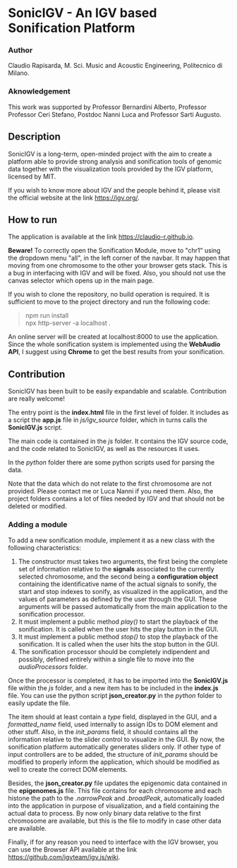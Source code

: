 # SonicIGV - An IGV based Sonification Platform
### Author
Claudio Rapisarda, M. Sci. Music and Acoustic Engineering, Politecnico di Milano.
### Aknowledgement
This work was supported by Professor Bernardini Alberto, Professor Professor Ceri Stefano, Postdoc Nanni Luca and Professor Sarti Augusto.

## Description
SonicIGV is a long-term, open-minded project with the aim to create a platform able to provide strong analysis and sonification tools of genomic data together with the visualization tools provided by the IGV platform, licensed by MIT.

If you wish to know more about IGV and the people behind it, please visit the official website at the link https://igv.org/.

## How to run
The application is available at the link https://claudio-r.github.io.

__Beware!__ To correctly open the Sonification Module, move to "chr1" using the dropdown menu "all", in the left corner of the navbar. It may happen that moving from one chromosome to the other your browser gets stack. This is a bug in interfacing with IGV and will be fixed. Also, you should not use the canvas selector which opens up in the main page.

If you wish to clone the repository, no build operation is required. 
It is sufficient to move to the project directory and run the following code:
> npm run install  
> npx http-server -a localhost .

An online server will be created at localhost:8000 to use the application. Since the whole sonification system is implemented using the __WebAudio API__, I suggest using __Chrome__ to get the best results from your sonification.

## Contribution
SonicIGV has been built to be easily expandable and scalable. Contribution are really welcome!

The entry point is the __index.html__ file in the first level of folder. It includes as a script the __app.js__ file in _js/igv_source_ folder, which in turns calls the __SonicIGV.js__ script. 

The main code is contained in the _js_ folder. It contains the IGV source code, and the code related to SonicIGV, as well as the resources it uses.

In the _python_ folder there are some python scripts used for parsing the data.

Note that the data which do not relate to the first chromosome are not provided. Please contact me or Luca Nanni if you need them.
Also, the project folders contains a lot of files needed by IGV and that should not be deleted or modified.

### Adding a module

To add a new sonification module, implement it as a new class with the following characteristics:

1. The constructor must takes two arguments, the first being the complete set of information relative to the __signals__ associated to the currently selected chromosome, and the second being a __configuration object__ containing the identificative name of the actual signals to sonify, the start and stop indexes to sonify, as visualized in the application, and the values of parameters as defined by the user through the GUI.
These arguments will be passed automatically from the main application to the sonification processor.
2. It must implement a public method _play()_ to start the playback of the sonification. It is called when the user hits the play button in the GUI. 
3. It must implement a public method _stop()_ to stop the playback of the sonification. It is called when the user hits the stop button in the GUI.
4. The sonification processor should be completely indipendent and possibly, defined entirely within a single file to move into the _audioProcessors_ folder.

Once the processor is completed, it has to be imported into the __SonicIGV.js__ file within the _js_ folder, and a new item has to be included in the __index.js__ file. You can use the python script __json_creator.py__ in the _python_ folder to easily update the file.

The item should at least contain a _type_ field, displayed in the GUI, and a _formatted_name_ field, used internally to assign IDs to DOM element and other stuff.
Also, in the _init_params_ field, it should contains all the information relative to the slider control to visualize in the GUI. By now, the sonification platform automatically generates sliders only. If other type of input controllers are to be added, the structure of _init_params_ should be modified to properly inform the application, which should be modified as well to create the correct DOM elements.

Besides, the __json_creator.py__ file updates the epigenomic data contained in the __epigenomes.js__ file. This file contains for each chromosome and each histone the path to the _.narrowPeak_ and _.broadPeak_, automatically loaded into the application in purpose of visualization, and a field containing the actual data to process. By now only binary data relative to the first chromosome are available, but this is the file to modify in case other data are available.

Finally, if for any reason you need to interface with the IGV browser, you can use the Browser API available at the link https://github.com/igvteam/igv.js/wiki.